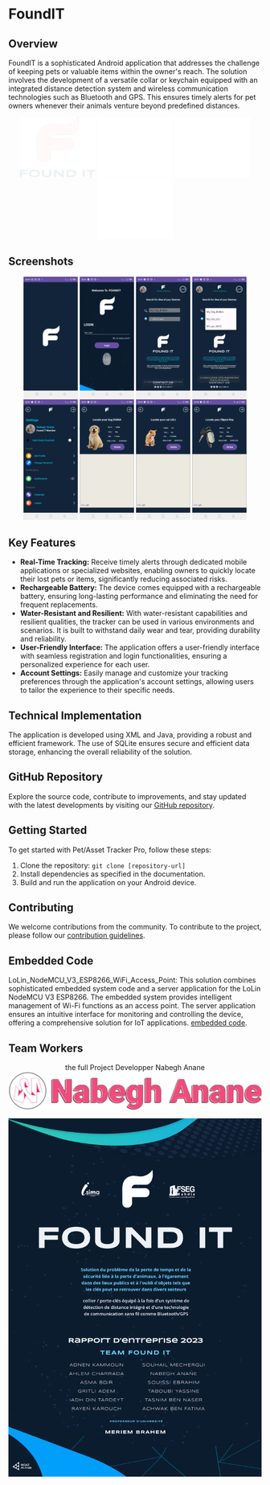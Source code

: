 ﻿# FoundIT

## Overview

FoundIT is a sophisticated Android application that addresses the challenge of keeping pets or valuable items within the owner's reach. The solution involves the development of a versatile collar or keychain equipped with an integrated distance detection system and wireless communication technologies such as Bluetooth and GPS. This ensures timely alerts for pet owners whenever their animals venture beyond predefined distances.


<p align="center">
  <img src="https://github.com/Nabegh-Anane/FoundIT/blob/main/app/ScreenShots/fit.png?raw=true" alt="Logo" width="150" height="120">
  <img src="https://github.com/Nabegh-Anane/FoundIT/blob/main/app/ScreenShots/isima.png?raw=true" alt="Logo" width="150" height="120">
  <img src="https://github.com/Nabegh-Anane/FoundIT/blob/main/app/ScreenShots/fseg.png?raw=true" alt="Logo" width="150" height="120">
  <img src="https://github.com/Nabegh-Anane/FoundIT/blob/main/app/ScreenShots/injaz.png?raw=true" alt="Logo" width="150" height="120">
</p>

## Screenshots

<p align="center">
   <img src="https://github.com/Nabegh-Anane/FoundIT/blob/main/app/ScreenShots/Screenshot_20230526-200126.jpg?raw=true" alt="App Screenshot" width="108" height="240.8">
   <img src="https://github.com/Nabegh-Anane/FoundIT/blob/main/app/ScreenShots/Screenshot_20230526-200132.jpg?raw=true" alt="App Screenshot" width="108" height="240.8">
   <img src="https://github.com/Nabegh-Anane/FoundIT/blob/main/app/ScreenShots/Screenshot_20230526-200134.jpg?raw=true" alt="App Screenshot" width="108" height="240.8">
   <img src="https://github.com/Nabegh-Anane/FoundIT/blob/main/app/ScreenShots/Screenshot_20230526-200138.jpg?raw=true" alt="App Screenshot" width="108" height="240.8">
   <img src="https://github.com/Nabegh-Anane/FoundIT/blob/main/app/ScreenShots/Screenshot_20230526-200145.jpg?raw=true" alt="App Screenshot" width="108" height="240.8">
   <img src="https://github.com/Nabegh-Anane/FoundIT/blob/main/app/ScreenShots/Screenshot_20230526-200153.jpg?raw=true" alt="App Screenshot" width="108" height="240.8">
   <img src="https://github.com/Nabegh-Anane/FoundIT/blob/main/app/ScreenShots/Screenshot_20230526-200159.jpg?raw=true" alt="App Screenshot" width="108" height="240.8">
   <img src="https://github.com/Nabegh-Anane/FoundIT/blob/main/app/ScreenShots/Screenshot_20230526-200204.jpg?raw=true" alt="App Screenshot" width="108" height="240.8">
</p>

## Key Features

- **Real-Time Tracking:** Receive timely alerts through dedicated mobile applications or specialized websites, enabling owners to quickly locate their lost pets or items, significantly reducing associated risks.
- **Rechargeable Battery:** The device comes equipped with a rechargeable battery, ensuring long-lasting performance and eliminating the need for frequent replacements.
- **Water-Resistant and Resilient:** With water-resistant capabilities and resilient qualities, the tracker can be used in various environments and scenarios. It is built to withstand daily wear and tear, providing durability and reliability.
- **User-Friendly Interface:** The application offers a user-friendly interface with seamless registration and login functionalities, ensuring a personalized experience for each user.
- **Account Settings:** Easily manage and customize your tracking preferences through the application's account settings, allowing users to tailor the experience to their specific needs.

## Technical Implementation

The application is developed using XML and Java, providing a robust and efficient framework. The use of SQLite ensures secure and efficient data storage, enhancing the overall reliability of the solution.

## GitHub Repository

Explore the source code, contribute to improvements, and stay updated with the latest developments by visiting our [GitHub repository](https://github.com/Nabegh-Anane/FoundIT).

## Getting Started

To get started with Pet/Asset Tracker Pro, follow these steps:

1. Clone the repository: `git clone [repository-url]`
2. Install dependencies as specified in the documentation.
3. Build and run the application on your Android device.

## Contributing

We welcome contributions from the community. To contribute to the project, please follow our [contribution guidelines](https://github.com/Nabegh-Anane/FoundIT.git).

## Embedded Code

LoLin_NodeMCU_V3_ESP8266_WiFi_Access_Point: This solution combines sophisticated embedded system code and a server application for the LoLin NodeMCU V3 ESP8266. The embedded system provides intelligent management of Wi-Fi functions as an access point. The server application ensures an intuitive interface for monitoring and controlling the device, offering a comprehensive solution for IoT applications. [embedded code](link-to-license-file).

## Team Workers

<p align="center">
   the full Project Developper Nabegh Anane
   <a href="https://nabeghanane.me/">
  <img src="https://github.com/Nabegh-Anane/FoundIT/blob/main/app/ScreenShots/NEvolution_white.png?raw=true" alt="Nabegh_Anane">
  </a>
</p>

<p align="center">
  <img src="https://github.com/Nabegh-Anane/FoundIT/blob/main/app/ScreenShots/page_de_Garde_copie.png?raw=true" alt="Team">
</p>
